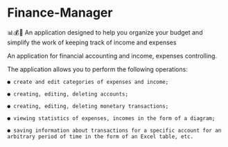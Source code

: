 # Finance-Manager
📊💰👛 An application designed to help you organize your budget and simplify the work of keeping track of income and expenses

An application for financial accounting and income, expenses controlling.

The application allows you to perform the following operations:

    ● create and edit categories of expenses and income;
  
    ● creating, editing, deleting accounts;
  
    ● creating, editing, deleting monetary transactions; 
  
    ● viewing statistics of expenses, incomes in the form of a diagram;
  
    ● saving information about transactions for a specific account for an arbitrary period of time in the form of an Excel table, etc.
